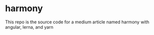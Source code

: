 # harmony
This repo is the source code for a medium article named harmony with angular, lerna, and yarn
